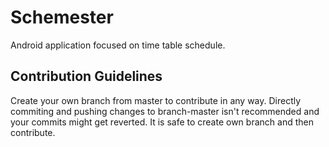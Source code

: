 # Schemester
Android application focused on time table schedule.

## Contribution Guidelines
Create your own branch from master to contribute in any way. Directly commiting and pushing changes to branch-master isn't recommended and your commits might get reverted. It is safe to create own branch and then contribute.
